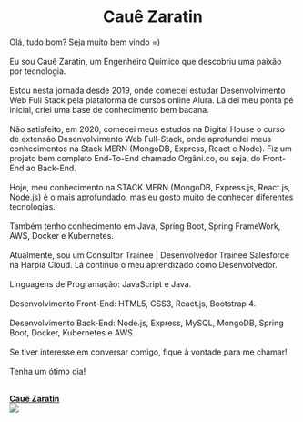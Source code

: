 <h1 align="center">Cauê Zaratin</h1>
<p>
 Olá, tudo bom? Seja muito bem vindo =)
<br/><br/>  
Eu sou Cauê Zaratin, um Engenheiro Químico que descobriu uma paixão por tecnologia.
<br/><br/>
Estou nesta jornada desde 2019, onde comecei estudar Desenvolvimento Web Full Stack pela plataforma de cursos online Alura. Lá dei meu ponta pé inicial, criei uma base de conhecimento bem bacana.
<br/><br/>
Não satisfeito, em 2020, comecei meus estudos na Digital House o curso de extensão Desenvolvimento Web Full-Stack, onde aprofundei meus conhecimentos na Stack MERN (MongoDB, Express, React e Node). Fiz um projeto bem completo End-To-End chamado Orgâni.co, ou seja, do Front-End ao Back-End.
<br/><br/>
Hoje, meu conhecimento na STACK MERN (MongoDB, Express.js, React.js, Node.js) é o mais aprofundado, mas eu gosto muito de conhecer diferentes tecnologias.
<br/><br/>
Também tenho conhecimento em Java, Spring Boot, Spring FrameWork, AWS, Docker e Kubernetes.
<br/><br/>
Atualmente, sou um Consultor Trainee | Desenvolvedor Trainee Salesforce na Harpia Cloud. Lá continuo o meu aprendizado como Desenvolvedor.
<br/><br/>
Linguagens de Programação: JavaScript e Java.
<br/><br/>
Desenvolvimento Front-End: HTML5, CSS3, React.js, Bootstrap 4.
<br/><br/>
Desenvolvimento Back-End: Node.js, Express, MySQL, MongoDB, Spring Boot, Docker, Kubernetes e AWS.
<br/><br/>
Se tiver interesse em conversar comigo, fique à vontade para me chamar!
<br/><br/>
Tenha um ótimo dia! <br/>  
  <strong><br/>
</p>
<p>
  <div class="LI-profile-badge"  data-version="v1" data-size="large" data-locale="pt_BR" data-type="horizontal" data-theme="dark" data-vanity="cauezaratin"><a class="LI-simple-link" href='https://br.linkedin.com/in/cauezaratin?trk=profile-badge'>Cauê Zaratin</a></div>
<a href="mailto:caue.lasagno.zaratin@gmail.com"><img src="https://img.shields.io/badge/-caue.lasagno.zaratin@gmail.com-c14438?style=flat-square&logo=Gmail&logoColor=white&link=mailto:caue.lasagno.zaratin@gmail.com" /></a>
</p>
